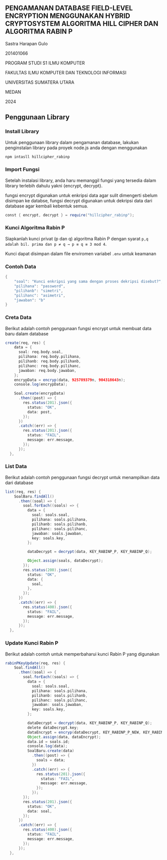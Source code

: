 ## PENGAMANAN DATABASE FIELD-LEVEL ENCRYPTION MENGGUNAKAN HYBRID CRYPTOSYSTEM ALGORITMA HILL CIPHER DAN ALGORITMA RABIN P

Sastra Harapan Gulo

201401066


PROGRAM STUDI S1 ILMU KOMPUTER

FAKULTAS ILMU KOMPUTER DAN TEKNOLOGI  INFORMASI

UNIVERSITAS SUMATERA UTARA

MEDAN

2024

## Penggunaan Library

### Install Library
Untuk penggunaan library dalam pengamanan database, lakukan penginstalan library pada proyek node.js anda dengan menggunakan
```gradle
npm intasll hillcipher_rabinp
```
### Import Fungsi
Setelah instalasi library, anda haru memanggil fungsi yang tersedia dalam library terlebih dahulu yakni {encrypt, decrypt}.

fungsi encrypt digunakan untuk enkripsi data agar sulit dimengerti sbelum disimpan ke databse, fungsi decrypt digunakan untuk dekripsi data dari database agar kembali kebentuk semua.
```gradle
const { encrypt, decrypt } = require("hillcipher_rabinp");
```

### Kunci Algoritma Rabin P
Siapkanlah kunci privat (p dan q) algoritma Rabin P dengan syarat `p,q adalah bil. prima dan p ≠ q → p ≡ q ≡ 3 mod 4`.

Kunci dapat disimpan dalam file enviromen variabel `.env` untuk keamanan

### Contoh Data
```gradle
{
    "soal": "Kunci enkripsi yang sama dengan proses dekripsi disebut?",
    "pilihana": "password",
    "pilihanb": "simetri",
    "pilihanc": "asimetri",
    "jawaban": "b"
}
```

### Creta Data
Berikut adalah contoh penggunaan fungsi encrypt untuk membuat data baru dalam database
```gradle
create(req, res) {
    data = {
      soal: req.body.soal,
      pilihana: req.body.pilihana,
      pilihanb: req.body.pilihanb,
      pilihanc: req.body.pilihanc,
      jawaban: req.body.jawaban,
    };
    encrypData = encryp(data, 925789379n, 904318643n);
    console.log(encrypData);

    Soal.create(encrypData)
      .then((post) => {
        res.status(201).json({
          status: "OK",
          data: post,
        });
      })
      .catch((err) => {
        res.status(201).json({
          status: "FAIL",
          message: err.message,
        });
      });
  },
```
### List Data
Berikut adalah contoh penggunaan fungsi decrypt untuk menampilkan data dari database
```gradle
list(req, res) {
    SoalBaru.findAll()
      .then((soal) => {
        soal.forEach((soals) => {
          data = {
            soal: soals.soal,
            pilihana: soals.pilihana,
            pilihanb: soals.pilihanb,
            pilihanc: soals.pilihanc,
            jawaban: soals.jawaban,
            key: soals.key,
          };

          dataDecrypt = decrypt(data, KEY_RABINP_P, KEY_RABINP_Q);

          Object.assign(soals, dataDecrypt);
        });
        res.status(200).json({
          status: "OK",
          data: {
            soal,
          },
        });
      })
      .catch((err) => {
        res.status(400).json({
          status: "FAIL",
          message: err.message,
        });
      });
  },
```

### Update Kunci Rabin P
Berikut adalah contoh untuk memperbaharui kunci Rabin P yang digunakan
```gradle
rabinPKeyUpdate(req, res) {
    Soal.findAll()
      .then((soal) => {
        soal.forEach((soals) => {
          data = {
            soal: soals.soal,
            pilihana: soals.pilihana,
            pilihanb: soals.pilihanb,
            pilihanc: soals.pilihanc,
            jawaban: soals.jawaban,
            key: soals.key,
          };

          dataDecrypt = decrypt(data, KEY_RABINP_P, KEY_RABINP_Q);
          delete dataDecrypt.key;
          dataEncrypt = encryp(dataDecrypt, KEY_RABINP_P_NEW, KEY_RABINP_Q_NEW);
          Object.assign(data, dataEncrypt);
          data.id = soals.id;
          console.log(data);
          SoalBaru.create(data)
            .then((post) => {
              soals = data;
            })
            .catch((err) => {
              res.status(201).json({
                status: "FAIL",
                message: err.message,
              });
            });
        });
        res.status(201).json({
          status: "OK",
          data: soal,
        });
      })
      .catch((err) => {
        res.status(400).json({
          status: "FAIL",
          message: err.message,
        });
      });
  },
```
